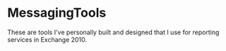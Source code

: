 # MessagingTools
These are tools I've personally built and designed that I use for reporting services in Exchange 2010. 
